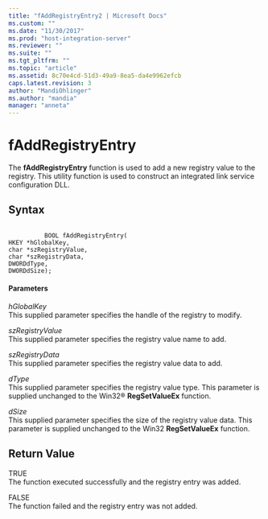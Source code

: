 ```yaml
---
title: "fAddRegistryEntry2 | Microsoft Docs"
ms.custom: ""
ms.date: "11/30/2017"
ms.prod: "host-integration-server"
ms.reviewer: ""
ms.suite: ""
ms.tgt_pltfrm: ""
ms.topic: "article"
ms.assetid: 8c70e4cd-51d3-49a9-8ea5-da4e9962efcb
caps.latest.revision: 3
author: "MandiOhlinger"
ms.author: "mandia"
manager: "anneta"
---
```

# fAddRegistryEntry
The **fAddRegistryEntry** function is used to add a new registry value to the registry. This utility function is used to construct an integrated link service configuration DLL.  
  
## Syntax  
  
```  
  
          BOOL fAddRegistryEntry(   
HKEY *hGlobalKey,  
char *szRegistryValue,  
char *szRegistryData,  
DWORDdType,  
DWORDdSize);  
```  
  
#### Parameters  
 *hGlobalKey*  
 This supplied parameter specifies the handle of the registry to modify.  
  
 *szRegistryValue*  
 This supplied parameter specifies the registry value name to add.  
  
 *szRegistryData*  
 This supplied parameter specifies the registry value data to add.  
  
 *dType*  
 This supplied parameter specifies the registry value type. This parameter is supplied unchanged to the Win32® **RegSetValueEx** function.  
  
 *dSize*  
 This supplied parameter specifies the size of the registry value data. This parameter is supplied unchanged to the Win32 **RegSetValueEx** function.  
  
## Return Value  
 TRUE  
 The function executed successfully and the registry entry was added.  
  
 FALSE  
 The function failed and the registry entry was not added.